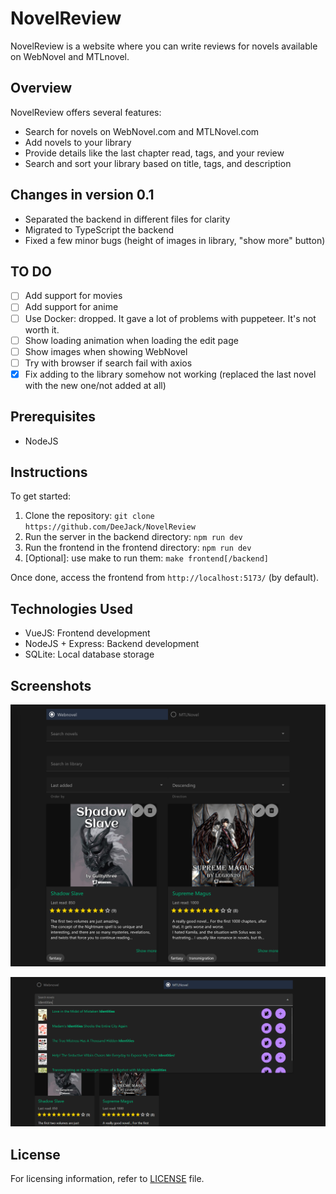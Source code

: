 # NovelReview

NovelReview is a website where you can write reviews for novels available on WebNovel and MTLnovel.

## Overview

NovelReview offers several features:

- Search for novels on WebNovel.com and MTLNovel.com
- Add novels to your library
- Provide details like the last chapter read, tags, and your review
- Search and sort your library based on title, tags, and description

## Changes in version 0.1

- Separated the backend in different files for clarity
- Migrated to TypeScript the backend
- Fixed a few minor bugs (height of images in library, "show more" button)

## TO DO

- [ ] Add support for movies
- [ ] Add support for anime
- [ ] Use Docker: dropped. It gave a lot of problems with puppeteer. It's not worth it.
- [ ] Show loading animation when loading the edit page
- [ ] Show images when showing WebNovel
- [ ] Try with browser if search fail with axios
- [x] Fix adding to the library somehow not working (replaced the last novel with the new one/not added at all)

## Prerequisites

- NodeJS

## Instructions

To get started:

1. Clone the repository: `git clone https://github.com/DeeJack/NovelReview`
2. Run the server in the backend directory: `npm run dev`
3. Run the frontend in the frontend directory: `npm run dev`
4. [Optional]: use make to run them: `make frontend[/backend]`

Once done, access the frontend from `http://localhost:5173/` (by default).

## Technologies Used

- VueJS: Frontend development
- NodeJS + Express: Backend development
- SQLite: Local database storage

## Screenshots

![Library](readme/images/library.png)

![Search results](readme/images/search.png)

## License

For licensing information, refer to [LICENSE](LICENSE) file.
